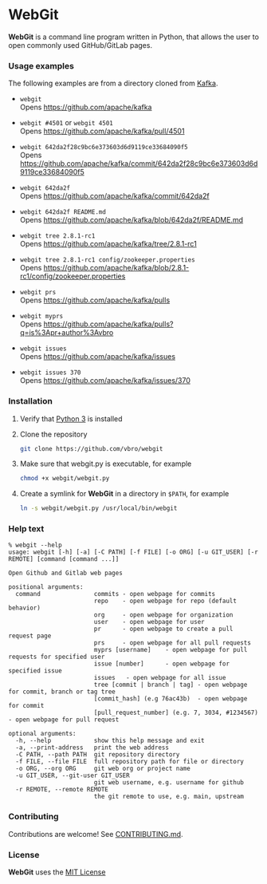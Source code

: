 # WebGit

**WebGit** is a command line program written in Python, that allows the user to open commonly used GitHub/GitLab pages.

### Usage examples
The following examples are from a directory cloned from [Kafka](https://github.com/apache/kafka).

* ```webgit```  
Opens https://github.com/apache/kafka
  

* ```webgit #4501``` or ```webgit 4501```  
Opens https://github.com/apache/kafka/pull/4501
  

* ```webgit 642da2f28c9bc6e373603d6d9119ce33684090f5```  
Opens https://github.com/apache/kafka/commit/642da2f28c9bc6e373603d6d9119ce33684090f5
  

* ```webgit 642da2f```  
Opens https://github.com/apache/kafka/commit/642da2f
  

* ```webgit 642da2f README.md```  
Opens https://github.com/apache/kafka/blob/642da2f/README.md
  

* ```webgit tree 2.8.1-rc1```  
Opens https://github.com/apache/kafka/tree/2.8.1-rc1
  

* ```webgit tree 2.8.1-rc1 config/zookeeper.properties```  
Opens https://github.com/apache/kafka/blob/2.8.1-rc1/config/zookeeper.properties
  

* ```webgit prs```  
Opens https://github.com/apache/kafka/pulls
  

* ```webgit myprs```  
Opens https://github.com/apache/kafka/pulls?q=is%3Apr+author%3Avbro
  

* ```webgit issues```  
Opens https://github.com/apache/kafka/issues
  

* ```webgit issues 370```  
Opens https://github.com/apache/kafka/issues/370


### Installation

1. Verify that [Python 3](https://www.python.org/downloads/) is installed

2. Clone the repository
    ```bash
    git clone https://github.com/vbro/webgit
    ```

3. Make sure that webgit.py is executable, for example
    ```bash
    chmod +x webgit/webgit.py
    ```

4. Create a symlink for **WebGit** in a directory in `$PATH`, for example
    ```bash
    ln -s webgit/webgit.py /usr/local/bin/webgit
    ```


### Help text
```pre
% webgit --help
usage: webgit [-h] [-a] [-C PATH] [-f FILE] [-o ORG] [-u GIT_USER] [-r REMOTE] [command [command ...]]

Open Github and Gitlab web pages

positional arguments:
  command               commits - open webpage for commits
                        repo    - open webpage for repo (default behavior)
                        org     - open webpage for organization
                        user    - open webpage for user
                        pr      - open webpage to create a pull request page
                        prs     - open webpage for all pull requests
                        myprs [username]    - open webpage for pull requests for specified user
                        issue [number]      - open webpage for specified issue
                        issues   - open webpage for all issue
                        tree [commit | branch | tag] - open webpage for commit, branch or tag tree
                        [commit_hash] (e.g 76ac43b)  - open webpage for commit
                        [pull_request_number] (e.g. 7, 3034, #1234567) - open webpage for pull request

optional arguments:
  -h, --help            show this help message and exit
  -a, --print-address   print the web address
  -C PATH, --path PATH  git repository directory
  -f FILE, --file FILE  full repository path for file or directory
  -o ORG, --org ORG     git web org or project name
  -u GIT_USER, --git-user GIT_USER
                        git web username, e.g. username for github
  -r REMOTE, --remote REMOTE
                        the git remote to use, e.g. main, upstream
```


### Contributing
Contributions are welcome! See [CONTRIBUTING.md](CONTRIBUTING.md). 


### License
**WebGit** uses the [MIT License](LICENSE)
